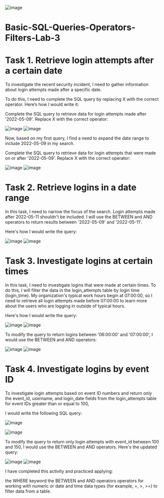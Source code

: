 ![image](https://github.com/iahalkhatib/Basic-SQL-Queries-Operators-Filters-Lab-3/assets/170050432/7ecf1fb7-0e6b-4e48-b7e4-a14c6b181a26)

# Basic-SQL-Queries-Operators-Filters-Lab-3

# Task 1. Retrieve login attempts after a certain date

To investigate the recent security incident, I need to gather information about login attempts made after a specific date. 

To do this, I need to complete the SQL query by replacing X with the correct operator. Here’s how I would write it:

Complete the SQL query to retrieve data for login attempts made after '2022-05-09'. Replace X with the correct operator:

![image](https://github.com/iahalkhatib/Basic-SQL-Queries-Operators-Filters-Lab-3/assets/170050432/06cff4ae-a3eb-4195-92d7-0af9106f69e0)
![image](https://github.com/iahalkhatib/Basic-SQL-Queries-Operators-Filters-Lab-3/assets/170050432/746aeb33-1e1c-494a-9375-5ef7f4b7518b)


Now, based on my first query, I find a need to expand the date range to include 2022-05-09 in my search.

Complete the SQL query to retrieve data for login attempts that were made on or after '2022-05-09'. Replace X with the correct operator:

![image](https://github.com/iahalkhatib/Basic-SQL-Queries-Operators-Filters-Lab-3/assets/170050432/11345cb5-25ef-4c7e-a4eb-819a9bed3f72)
![image](https://github.com/iahalkhatib/Basic-SQL-Queries-Operators-Filters-Lab-3/assets/170050432/012483a4-68c1-47c6-9f67-43be9024a229)


# Task 2. Retrieve logins in a date range

In this task, I need to narrow the focus of the search. Login attempts made after 2022-05-11 shouldn't be included. 
I will use the BETWEEN and AND operators to return results between '2022-05-09' and '2022-05-11'.

Here's how I would write the query:

![image](https://github.com/iahalkhatib/Basic-SQL-Queries-Operators-Filters-Lab-3/assets/170050432/f466a8b5-7598-45b5-929a-ab5dc784a70b)
![image](https://github.com/iahalkhatib/Basic-SQL-Queries-Operators-Filters-Lab-3/assets/170050432/ee91dc4d-acf3-45a2-a644-ff957cf53cb3)

# Task 3. Investigate logins at certain times

In this task, I need to investigate logins that were made at certain times. 
To do this, I will filter the data in the login_attempts table by login time (login_time). 
My organization's typical work hours begin at 07:00:00, so I need to retrieve all login attempts made before 07:00:00 to learn more about the users who are logging in outside of typical hours.

Here's how I would write the query:

![image](https://github.com/iahalkhatib/Basic-SQL-Queries-Operators-Filters-Lab-3/assets/170050432/7220d5e2-3b20-49e8-a6fc-43c04e762c20)
![image](https://github.com/iahalkhatib/Basic-SQL-Queries-Operators-Filters-Lab-3/assets/170050432/3dd92a5a-a7e6-4532-a38f-ce23872de035)


To modify the query to return logins between '06:00:00' and '07:00:00', I would use the BETWEEN and AND operators:

![image](https://github.com/iahalkhatib/Basic-SQL-Queries-Operators-Filters-Lab-3/assets/170050432/62edd123-2187-4660-b765-0cc3c459625e)
![image](https://github.com/iahalkhatib/Basic-SQL-Queries-Operators-Filters-Lab-3/assets/170050432/ad28b158-ac79-4d3b-88e4-eea12b031882)


# Task 4. Investigate logins by event ID

To investigate login attempts based on event ID numbers and return only the event_id, username, and login_date fields from the login_attempts table for event IDs greater than or equal to 100, 

I would write the following SQL query:

![image](https://github.com/iahalkhatib/Basic-SQL-Queries-Operators-Filters-Lab-3/assets/170050432/62348752-baab-405f-b65c-140d0ddb681b)


![image](https://github.com/iahalkhatib/Basic-SQL-Queries-Operators-Filters-Lab-3/assets/170050432/6eb287c7-5df2-4746-a237-56604903b426)


To modify the query to return only login attempts with event_id between 100 and 150, I would use the BETWEEN and AND operators. Here's the updated query:

![image](https://github.com/iahalkhatib/Basic-SQL-Queries-Operators-Filters-Lab-3/assets/170050432/1a2107eb-82b3-4676-a2a3-c0b1ff125899)
![image](https://github.com/iahalkhatib/Basic-SQL-Queries-Operators-Filters-Lab-3/assets/170050432/f9e2fea6-87b6-469c-bf72-7aaa89ff00df)


I have completed this activity and practiced applying:

the WHERE keyword
the BETWEEN and AND operators
operators for working with numeric or date and time data types (for example, =, >, >=)
to filter data from a table.
